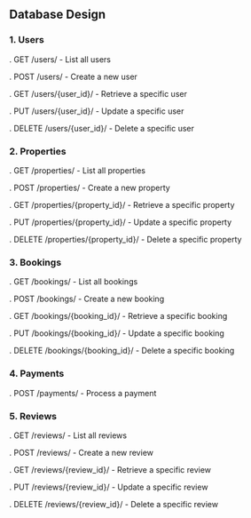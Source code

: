 ## Database Design

### 1. Users

. GET /users/ - List all users

. POST /users/ - Create a new user

. GET /users/{user_id}/ - Retrieve a specific user

. PUT /users/{user_id}/ - Update a specific user

. DELETE /users/{user_id}/ - Delete a specific user

### 2. Properties

. GET /properties/ - List all properties

. POST /properties/ - Create a new property

. GET /properties/{property_id}/ - Retrieve a specific property

. PUT /properties/{property_id}/ - Update a specific property

. DELETE /properties/{property_id}/ - Delete a specific property

### 3. Bookings

. GET /bookings/ - List all bookings

. POST /bookings/ - Create a new booking

. GET /bookings/{booking_id}/ - Retrieve a specific booking

. PUT /bookings/{booking_id}/ - Update a specific booking

. DELETE /bookings/{booking_id}/ - Delete a specific booking

### 4. Payments

. POST /payments/ - Process a payment

### 5. Reviews

. GET /reviews/ - List all reviews

. POST /reviews/ - Create a new review

. GET /reviews/{review_id}/ - Retrieve a specific review

. PUT /reviews/{review_id}/ - Update a specific review

. DELETE /reviews/{review_id}/ - Delete a specific review
